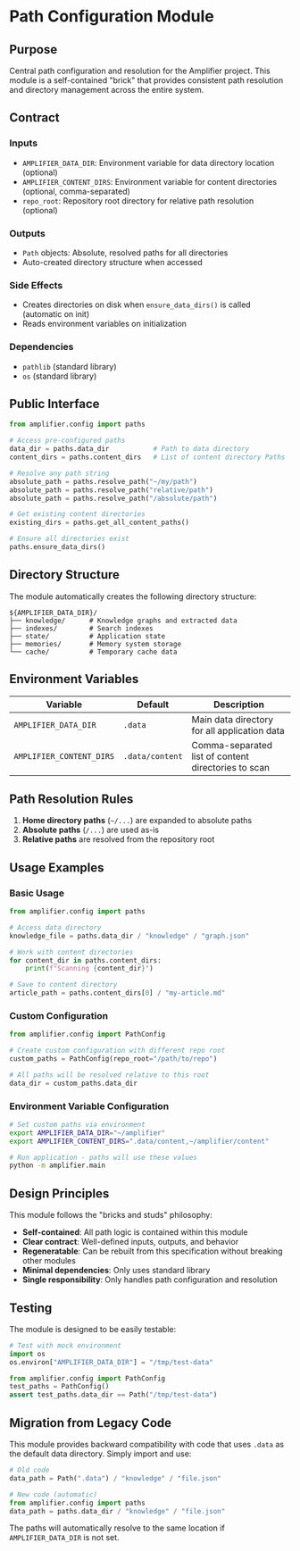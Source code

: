 # Path Configuration Module

## Purpose

Central path configuration and resolution for the Amplifier project. This module is a self-contained "brick" that provides consistent path resolution and directory management across the entire system.

## Contract

### Inputs

- `AMPLIFIER_DATA_DIR`: Environment variable for data directory location (optional)
- `AMPLIFIER_CONTENT_DIRS`: Environment variable for content directories (optional, comma-separated)
- `repo_root`: Repository root directory for relative path resolution (optional)

### Outputs

- `Path` objects: Absolute, resolved paths for all directories
- Auto-created directory structure when accessed

### Side Effects

- Creates directories on disk when `ensure_data_dirs()` is called (automatic on init)
- Reads environment variables on initialization

### Dependencies

- `pathlib` (standard library)
- `os` (standard library)

## Public Interface

```python
from amplifier.config import paths

# Access pre-configured paths
data_dir = paths.data_dir           # Path to data directory
content_dirs = paths.content_dirs   # List of content directory Paths

# Resolve any path string
absolute_path = paths.resolve_path("~/my/path")
absolute_path = paths.resolve_path("relative/path")
absolute_path = paths.resolve_path("/absolute/path")

# Get existing content directories
existing_dirs = paths.get_all_content_paths()

# Ensure all directories exist
paths.ensure_data_dirs()
```

## Directory Structure

The module automatically creates the following directory structure:

```
${AMPLIFIER_DATA_DIR}/
├── knowledge/      # Knowledge graphs and extracted data
├── indexes/        # Search indexes
├── state/          # Application state
├── memories/       # Memory system storage
└── cache/          # Temporary cache data

```

## Environment Variables

| Variable                 | Default         | Description                                         |
| ------------------------ | --------------- | --------------------------------------------------- |
| `AMPLIFIER_DATA_DIR`     | `.data`         | Main data directory for all application data        |
| `AMPLIFIER_CONTENT_DIRS` | `.data/content` | Comma-separated list of content directories to scan |

## Path Resolution Rules

1. **Home directory paths** (`~/...`) are expanded to absolute paths
2. **Absolute paths** (`/...`) are used as-is
3. **Relative paths** are resolved from the repository root

## Usage Examples

### Basic Usage

```python
from amplifier.config import paths

# Access data directory
knowledge_file = paths.data_dir / "knowledge" / "graph.json"

# Work with content directories
for content_dir in paths.content_dirs:
    print(f"Scanning {content_dir}")

# Save to content directory
article_path = paths.content_dirs[0] / "my-article.md"
```

### Custom Configuration

```python
from amplifier.config import PathConfig

# Create custom configuration with different repo root
custom_paths = PathConfig(repo_root="/path/to/repo")

# All paths will be resolved relative to this root
data_dir = custom_paths.data_dir
```

### Environment Variable Configuration

```bash
# Set custom paths via environment
export AMPLIFIER_DATA_DIR="~/amplifier"
export AMPLIFIER_CONTENT_DIRS=".data/content,~/amplifier/content"

# Run application - paths will use these values
python -m amplifier.main
```

## Design Principles

This module follows the "bricks and studs" philosophy:

- **Self-contained**: All path logic is contained within this module
- **Clear contract**: Well-defined inputs, outputs, and behavior
- **Regeneratable**: Can be rebuilt from this specification without breaking other modules
- **Minimal dependencies**: Only uses standard library
- **Single responsibility**: Only handles path configuration and resolution

## Testing

The module is designed to be easily testable:

```python
# Test with mock environment
import os
os.environ["AMPLIFIER_DATA_DIR"] = "/tmp/test-data"

from amplifier.config import PathConfig
test_paths = PathConfig()
assert test_paths.data_dir == Path("/tmp/test-data")
```

## Migration from Legacy Code

This module provides backward compatibility with code that uses `.data` as the default data directory. Simply import and use:

```python
# Old code
data_path = Path(".data") / "knowledge" / "file.json"

# New code (automatic)
from amplifier.config import paths
data_path = paths.data_dir / "knowledge" / "file.json"
```

The paths will automatically resolve to the same location if `AMPLIFIER_DATA_DIR` is not set.
